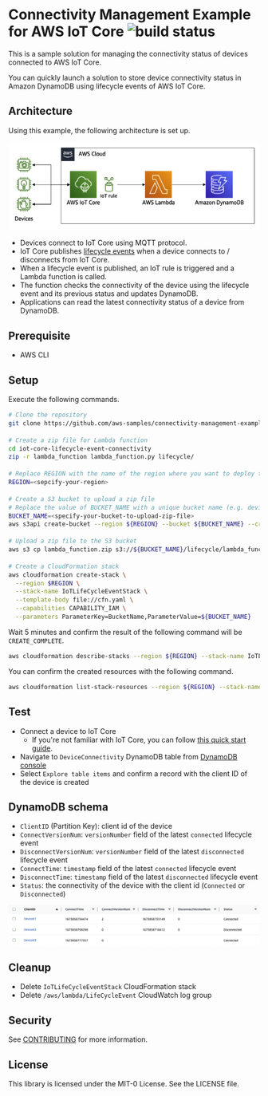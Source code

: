 # Connectivity Management Example for AWS IoT Core ![build status](https://github.com/aws-samples/connectivity-management-example-for-aws-iot-core/actions/workflows/build.yml/badge.svg)

This is a sample solution for managing the connectivity status of devices connected to AWS IoT Core.

You can quickly launch a solution to store device connectivity status in Amazon DynamoDB using lifecycle events of AWS IoT Core.

## Architecture

Using this example, the following architecture is set up.

![Architecture](./architecture.png)

- Devices connect to IoT Core using MQTT protocol.
- IoT Core publishes [lifecycle events](https://docs.aws.amazon.com/iot/latest/developerguide/life-cycle-events.html) when a device connects to / disconnects from IoT Core.
- When a lifecycle event is published, an IoT rule is triggered and a Lambda function is called.
- The function checks the connectivity of the device using the lifecycle event and its previous status and updates DynamoDB.
- Applications can read the latest connectivity status of a device from DynamoDB.

## Prerequisite

- AWS CLI

## Setup

Execute the following commands.

```bash
# Clone the repository
git clone https://github.com/aws-samples/connectivity-management-example-for-aws-iot-core.git

# Create a zip file for Lambda function
cd iot-core-lifecycle-event-connectivity
zip -r lambda_function lambda_function.py lifecycle/

# Replace REGION with the name of the region where you want to deploy this solution (e.g. us-east-1)
REGION=<sepcify-your-region>

# Create a S3 bucket to upload a zip file
# Replace the value of BUCKET_NAME with a unique bucket name (e.g. device-connectivity-lambda-20230123)
BUCKET_NAME=<specify-your-bucket-to-upload-zip-file>
aws s3api create-bucket --region ${REGION} --bucket ${BUCKET_NAME} --create-bucket-configuration LocationConstraint=${REGION}

# Upload a zip file to the S3 bucket
aws s3 cp lambda_function.zip s3://${BUCKET_NAME}/lifecycle/lambda_function.zip

# Create a CloudFormation stack
aws cloudformation create-stack \
  --region $REGION \
  --stack-name IoTLifeCycleEventStack \
  --template-body file://cfn.yaml \
  --capabilities CAPABILITY_IAM \
  --parameters ParameterKey=BucketName,ParameterValue=${BUCKET_NAME}
```

Wait 5 minutes and confirm the result of the following command will be `CREATE_COMPLETE`.

```bash
aws cloudformation describe-stacks --region ${REGION} --stack-name IoTLifeCycleEventStack --query 'Stacks[*].StackStatus'
```

You can confirm the created resources with the following command.

```bash
aws cloudformation list-stack-resources --region ${REGION} --stack-name IoTLifeCycleEventStack
```

## Test

- Connect a device to IoT Core
  - If you're not familiar with IoT Core, you can follow [this quick start guide](https://docs.aws.amazon.com/iot/latest/developerguide/iot-quick-start.html).
- Navigate to `DeviceConnectivity` DynamoDB table from [DynamoDB console](https://console.aws.amazon.com/dynamodbv2/home#tables)
- Select `Explore table items` and confirm a record with the client ID of the device is created

## DynamoDB schema

- `ClientID` (Partition Key): client id of the device
- `ConnectVersionNum`: `versionNumber` field of the latest `connected` lifecycle event
- `DisconnectVersionNum`: `versionNumber` field of the latest `disconnected` lifecycle event
- `ConnectTime`: `timestamp` field of the latest `connected` lifecycle event
- `DisconnectTime`: `timestamp` field of the latest `disconnected` lifecycle event
- `Status`: the connectivity of the device with the client id (`Connected` or `Disconnected`)

![DynamoDB Table](./table.png)

## Cleanup

- Delete `IoTLifeCycleEventStack` CloudFormation stack
- Delete `/aws/lambda/LifeCycleEvent` CloudWatch log group

## Security

See [CONTRIBUTING](CONTRIBUTING.md#security-issue-notifications) for more information.

## License

This library is licensed under the MIT-0 License. See the LICENSE file.


